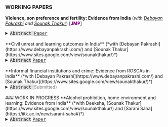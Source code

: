 ### WORKING PAPERS
**Violence, son preference and fertility: Evidence from India** (*with [Debayan Pakrashi](https://www.debayanpakrashi.com/) and [Sounak Thakur](https://www.sites.google.com/view/sounakthakur/)*) [**<span style="color: purple">JMP</span>**] 
<details>
  <summary><kbd style="background-color: #e0e0e0"> Abstract </kbd> <kbd><a href="https://papers.ssrn.com/sol3/papers.cfm?abstract_id=4541204">Paper</a></kbd></summary>
<div class="panel" style="background-color: #F1F1F1; color: #000000; padding: 10px;text-align: justify;"> 
Human behavior is influenced by both biology and social norms. Natural selection favors an increase in the ratio of females to males in times of adversity (war, food shortage, etc.). Is it possible that natural selection may be counteracted by social norms? We present novel evidence from Punjab — an Indian state with intense son-preferring norms rooted in culture. We find that exposure to a violent insurgency (1978-93) leaves the overall sex ratio unchanged and intensifies son-biased fertility stopping behaviors. Since most casualties are male, our results are consistent with exposed parents demanding more sons due to a replacement motive. </div>
</details><br>
**Civil unrest and learning outcomes in India** (*with [Debayan Pakrashi](https://www.debayanpakrashi.com/) and [Sounak Thakur](https://www.sites.google.com/view/sounakthakur/)*)
<details>
<summary><kbd style="background-color: #e0e0e0"> Abstract</kbd> <kbd><a href="https://papers.ssrn.com/sol3/papers.cfm?abstract_id=4541178">Paper</a></kbd></summary>
<div class="panel" style="background-color: #F1F1F1; color: #000000; padding: 10px;text-align: justify;"> 
We study the effect of civil unrest on learning outcomes of schoolgoing children. The context of the study is the Indian province of Jammu and Kashmir, a part of which (namely, the Kashmir valley) witnessed a sudden intensification in violence in 2010. We exploit this plausibly exogenous intensification in a difference-in-differences framework. Exposed children perform poorly on a basic (grade 2-3 level) literacy and numeracy test as compared to their non-exposed counterparts. The effects are fairly substantial in magnitude (about 0.54 σ and 0.37 σ for language and math, respectively), and persist for at least 2 years. All exposed students, including those in higher classes (grades 6-8 and 9-12), are affected. We provide suggestive evidence that reduced school quality and increased psychological stress amongst students may drive these results. </div>
</details>
<br/>
**Informal financial institutions and crime: Evidence from ROSCAs in India**  (*with [Debayan Pakrashi](https://www.debayanpakrashi.com/) and [Sounak Thakur](https://www.sites.google.com/view/sounakthakur/)*)
<details>    
<summary><kbd style="background-color: #e0e0e0"> Abstract </kbd>  <span style="color: #727272;"(<em>Submitted</em>)</span> </summary>
<div class="panel" style="background-color: #F1F1F1; color: #000000; padding: 10px;text-align: justify;"> 
We investigate the impact of access to informal finance on crime in India. Using within-household variation in membership in a popular informal financial institution (Rotating Savings and Credit Associations (ROSCAs)) in a nationally representative panel of households, we find that membership is associated with a higher probability of victimization in property crimes and heightened perception of the incidence of crimes against women in the neighborhood. This is plausibly driven by the “loot effect”: ROSCAs lead to more household assets, thus making members more attractive targets. Moreover, ROSCAs also lead to greater mobility for women and increases their chance of participating in the labor market. </div>
</details><br>
### WORK IN PROGRESS
**Alcohol prohibition, home environment and learning: Evidence from India** (*with Deeksha, [Sounak Thakur](https://www.sites.google.com/view/sounakthakur/) and [Sarani Saha](https://iitk.ac.in/new/sarani-saha#)*)
<details> 
  <summary><kbd style="background-color: #e0e0e0"> Abstract</kbd> <kbd><a href="https://papers.ssrn.com/sol3/papers.cfm?abstract_id=4958902">Paper</a></kbd></summary>
<div class="panel" style="background-color: #F1F1F1; color: #000000; padding: 10px;text-align: justify;"> 
We study the effects of alcohol prohibition on children's learning outcomes. The context of the paper is the Indian state of Bihar, which implemented a statewide ban on the manufacturing, sale, transport and consumption of alcohol in April 2016. This policy induces plausibly exogenous variation in the availability of alcohol, which we exploit in a difference-indifferences framework. We find that the ban reduced alcohol consumption and improved the learning outcomes of school-going children in Bihar. The results are plausibly driven by lower domestic violence and improvements in the home environment induced by reduced alcohol consumption on the part of adult males. </div>
</details>
<br/>


